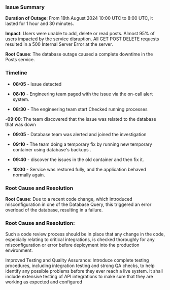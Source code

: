 ### Issue Summary 

**Duration of Outage**: From 18th August 2024 10:00 UTC to 8:00 UTC, it lasted for 1 hour and 30 minutes.

**Impact**: Users were unable to add, delete or read posts. Almost 95% of users impacted by the service disruption. All GET POST DELETE requests resulted in a 500 Internal Server Error at the server.

**Root Cause**: The database outage caused a complete downtime in the Posts service.


### Timeline

- **08:05** - Issue detected

- **08:10** - Engineering team paged with the issue via the on-call alert system.

- **08:30** - The engineering team start Checked running processes 

-**09:00**: The team discovered that the issue was related to the database that was down

- **09:05** - Database team was alerted and joined the investigation

- **09:10** - The team doing a temporary fix by running new temporary container using database's backups .

- **09:40** - discover the issues in the old container and then fix it.

- **10:00** - Service was restored fully, and the application behaved normally again.

### Root Cause and Resolution

**Root Cause**: Due to a recent code change, which introduced misconfiguration in one of the Database Query, this triggered an error overload of the database, resulting in a failure.



### Root Cause and Resolution:

Such a code review process should be in place that any change in the code, especially relating to critical integrations, is checked thoroughly for any misconfiguration or error before deployment into the production environment.

Improved Testing and Quality Assurance: Introduce complete testing procedures, including integration testing and strong QA checks, to help identify any possible problems before they ever reach a live system. It shall include extensive testing of API integrations to make sure that they are working as expected and configured
